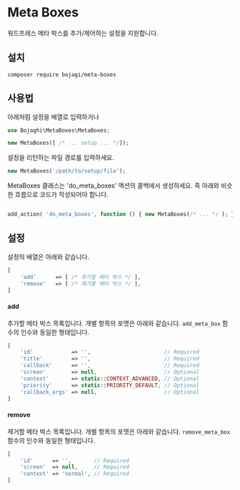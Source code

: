 # Meta Boxes

워드프레스 메타 박스를 추가/제어하는 설정을 지원합니다.

## 설치

`composer require bojagi/meta-boxes`

## 사용법

아래처럼 설정을 배열로 입력하거나

```php
use Bojaghi\MetaBoxes\MetaBoxes;

new MetaBoxes([ /* ... setup ... */]);
```

설정을 리턴하는 파일 경로를 입력하세요.

```php
new MetaBoxes('/path/to/setup/file');
```

MetaBoxes 클래스는 'do_meta_boxes' 액션의 콜백에서 생성하세요. 즉 아래와 비슷한 흐름으로 코드가 작성되어야 합니다.

```php

add_action( 'do_meta_boxes', function () { new MetaBoxes(/* ... */ ); }, 50 );
```

## 설정

설정의 배열은 아래와 같습니다.

```php
[
    'add'      => [ /* 추가할 메타 박스 */ ],
    'remove'   => [ /* 제거할 메타 박스 */ ],
]
```

#### add

추가할 메타 박스 목록입니다. 개별 항목의 포맷은 아래와 같습니다. `add_meta_box` 함수의 인수와 동일한 형태입니다.

```php
[
    'id'            => '',                       // Required
    'title'         => '',                       // Required
    'callback'      => '',                       // Required
    'screen'        => null,                     // Optional
    'context'       => static::CONTEXT_ADVANCED, // Optional
    'priority'      => static::PRIORITY_DEFAULT, // Optional
    'callback_args' => null,                     // Optional
]
```

#### remove

제거할 메타 박스 목록입니다. 개별 항목의 포맷은 아래와 같습니다. `remove_meta_box` 함수의 인수와 동일한 형태입니다.

```php
[
    'id'      => '',       // Required
    'screen'  => null,     // Required
    'context' => 'normal', // Required
]
```
